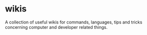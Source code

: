# wikis
A collection of useful wikis for commands, languages, tips and tricks concerning computer and developer related things.
